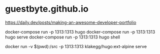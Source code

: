 # guestbyte.github.io

https://daily.dev/posts/making-an-awesome-developer-portfolio

docker-compose run -p 1313:1313 hugo
docker-compose run -p 1313:1313 hugo serve
docker-compose run -p 1313:1313 hugo shell

docker run -v $(pwd):/src -p 1313:1313 klakegg/hugo:ext-alpine serve